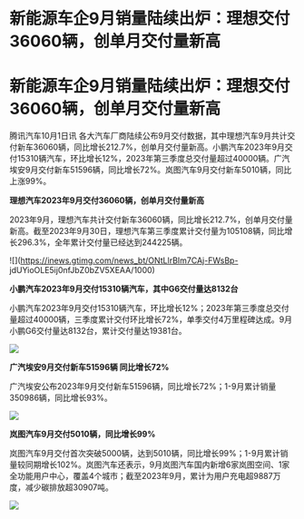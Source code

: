 # 新能源车企9月销量陆续出炉：理想交付36060辆，创单月交付量新高

# 新能源车企9月销量陆续出炉：理想交付36060辆，创单月交付量新高

腾讯汽车10月1日讯
各大汽车厂商陆续公布9月交付数据，其中理想汽车9月共计交付新车36060辆，同比增长212.7%，创单月交付量新高。小鹏汽车2023年9月交付15310辆汽车，环比增长12%，2023年第三季度总交付量超过40000辆。广汽埃安9月交付新车51596辆，同比增长72%。岚图汽车9月交付新车5010辆，同比上涨99%。

**理想汽车2023年9月交付36060辆，创单月交付量新高**

2023年9月，理想汽车共计交付新车36060辆，同比增长212.7%，创单月交付量新高。截至2023年9月30日，理想汽车第三季度累计交付量为105108辆，同比增长296.3%，全年累计交付量已经达到244225辆。

![](https://inews.gtimg.com/news_bt/ONtLlrBIm7CAj-FWsBp-
jdUYioOLE5ij0nfJbZ0bZV5XEAA/1000)

**小鹏汽车2023年9月交付15310辆汽车，其中G6交付量达8132台**

小鹏汽车2023年9月交付15310辆汽车，环比增长12%；2023年第三季度总交付量超过40000辆，三季度累计交付环比增长72%，单季交付4万里程碑达成。9月小鹏G6交付量达8132台，累计交付量达19381台。

![](https://inews.gtimg.com/news_bt/O7_KLa74siTj0krb21BNkVroto01KYdVpNal5pP_t73xAAA/1000)

**广汽埃安9月交付新车51596辆 同比增长72%**

广汽埃安公布2023年9月交付新车51596辆，同比增长72%；1-9月累计销量350986辆，同比增长93%。

![](https://inews.gtimg.com/news_bt/OKQy7B-7Y2TV2SPBFwJXiOw5ShWYEXJxv1xewMkyfwcJIAA/1000)

**岚图汽车9月交付5010辆，同比增长99%**

岚图汽车9月交付首次突破5000辆，达到5010辆，同比增长99%；1-9月累计销量较同期增长102%。岚图汽车还表示，9月岚图汽车国内新增6家岚图空间、1家全功能用户中心，覆盖4个城市；截至2023年9月，累计为用户充电超9887万度，减少碳排放超30907吨。

![](https://inews.gtimg.com/news_bt/O6VAwjRtx9dMRQHriWgQ8JDmF92cLTTiXTd0MbbrEK4AAAA/1000)

